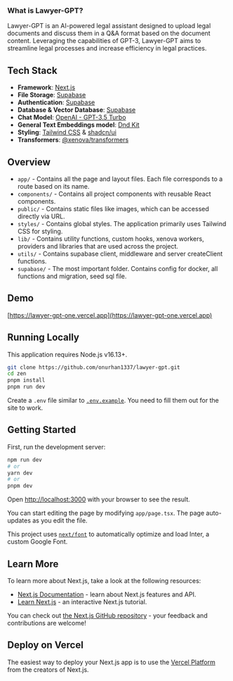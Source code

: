 ### What is Lawyer-GPT?

Lawyer-GPT is an AI-powered legal assistant designed to upload legal documents and discuss them in a Q&A format based on the document content. Leveraging the capabilities of GPT-3, Lawyer-GPT aims to streamline legal processes and increase efficiency in legal practices.

## Tech Stack

- **Framework**: [Next.js](https://nextjs.org/)
- **File Storage**: [Supabase](https://supabase.com/)
- **Authentication**: [Supabase](https://supabase.com/)
- **Database & Vector Database**: [Supabase](https://supabase.com/)
- **Chat Model**: [OpenAI - GPT-3.5 Turbo](https://platform.openai.com/docs/models)
- **General Text Embeddings model**: [Dnd Kit](https://huggingface.co/Supabase/gte-small)
- **Styling**: [Tailwind CSS](https://tailwindcss.com/) & [shadcn/ui](https://ui.shadcn.com/)
- **Transformers**: [@xenova/transformers](https://www.npmjs.com/package/@xenova/transformers)

## Overview

- `app/` - Contains all the page and layout files. Each file corresponds to a route based on its name.
- `components/` - Contains all project components with reusable React components.
- `public/` - Contains static files like images, which can be accessed directly via URL.
- `styles/` - Contains global styles. The application primarily uses Tailwind CSS for styling.
- `lib/` - Contains utility functions, custom hooks, xenova workers, providers and libraries that are used across the project.
- `utils/` - Contains supabase client, middleware and server createClient functions.
- `supabase/` - The most important folder. Contains config for docker, all functions and migration, seed sql file.

## Demo

[https://lawyer-gpt-one.vercel.app](https://lawyer-gpt-one.vercel.app)

## Running Locally

This application requires Node.js v16.13+.

```bash
git clone https://github.com/onurhan1337/lawyer-gpt.git
cd zen
pnpm install
pnpm run dev
```

Create a `.env` file similar to [`.env.example`](https://github.com/onurhan1337/lawyer-gpt/blob/master/.env.example). You need to fill them out for the site to work.

## Getting Started

First, run the development server:

```bash
npm run dev
# or
yarn dev
# or
pnpm dev
```

Open [http://localhost:3000](http://localhost:3000) with your browser to see the result.

You can start editing the page by modifying `app/page.tsx`. The page auto-updates as you edit the file.

This project uses [`next/font`](https://nextjs.org/docs/basic-features/font-optimization) to automatically optimize and load Inter, a custom Google Font.

## Learn More

To learn more about Next.js, take a look at the following resources:

- [Next.js Documentation](https://nextjs.org/docs) - learn about Next.js features and API.
- [Learn Next.js](https://nextjs.org/learn) - an interactive Next.js tutorial.

You can check out [the Next.js GitHub repository](https://github.com/vercel/next.js/) - your feedback and contributions are welcome!

## Deploy on Vercel

The easiest way to deploy your Next.js app is to use the [Vercel Platform](https://vercel.com/new?utm_medium=default-template&filter=next.js&utm_source=create-next-app&utm_campaign=create-next-app-readme) from the creators of Next.js.
